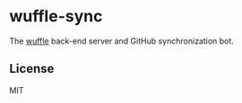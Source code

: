 # wuffle-sync

The [wuffle](https://github.com/nikku/wuffle) back-end server and GitHub synchronization bot.


## License

MIT
